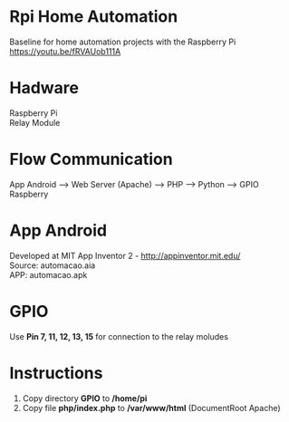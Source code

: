 # Rpi Home Automation
Baseline for home automation projects with the Raspberry Pi</br>
https://youtu.be/fRVAUob111A
# Hadware
Raspberry Pi</br>
Relay Module
# Flow Communication
App Android --> Web Server (Apache) --> PHP --> Python --> GPIO Raspberry
# App Android
Developed at MIT App Inventor 2 - http://appinventor.mit.edu/</br>
Source: automacao.aia </br>
APP: automacao.apk
# GPIO
Use <b>Pin 7, 11, 12, 13, 15</b> for connection to the relay moludes</br>
# Instructions
1. Copy directory <b>GPIO</b> to <b>/home/pi</b></br>
2. Copy file <b>php/index.php</b> to <b>/var/www/html</b> (DocumentRoot Apache)
